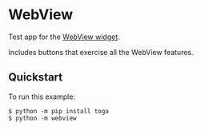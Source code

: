 # WebView

Test app for the
[WebView widget](https://toga.beeware.org/en/stable/reference/api/widgets/webview.html).

Includes buttons that exercise all the WebView features.

## Quickstart

To run this example:

```
$ python -m pip install toga
$ python -m webview
```
